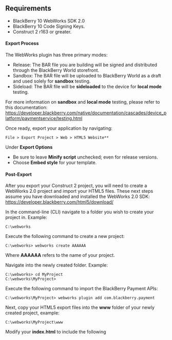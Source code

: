 ## Requirements
* BlackBerry 10 WebWorks SDK 2.0
* BlackBerry 10 Code Signing Keys.
* Construct 2 r163 or greater.

#### Export Process

The WebWorks plugin has three primary modes:
* Release: The BAR file you are building will be signed and distributed through the BlackBerry World storefront.
* Sandbox: The BAR file will be uploaded to BlackBerry World as a draft and used solely for **sandbox** testing.
* Sideload: The BAR file will be **sideloaded** to the device for **local mode** testing.

For more information on **sandbox** and **local mode** testing, please refer to this documentation:
https://developer.blackberry.com/native/documentation/cascades/device_platform/paymentservice/testing.html


Once ready, export your application by navigating:

    File > Export Project > Web > HTML5 Website**

Under **Export Options**
* Be sure to leave **Minify script** unchecked; even for release versions.
* Choose **Embed style** for your template.

#### Post-Export

After you export your Construct 2 project, you will need to create a WebWorks 2.0 project and import your HTML5 files. These next steps assume you have downloaded and installed the WebWorks 2.0 SDK:
https://developer.blackberry.com/html5/download/

In the command-line (CLI) navigate to a folder you wish to create your project in. Example:

    C:\webworks

Execute the following command to create a new project:

    C:\webworks> webworks create AAAAAA

Where **AAAAAA** refers to the name of your project.

Navigate into the newly created folder. Example:

    C:\webworks> cd MyProject
	C:\webworks\MyProject>

Execute the following command to import the BlackBerry Payment APIs:

    C:\webworks\MyProject> webworks plugin add com.blackberry.payment

Next, copy your HTML5 export files into the **www** folder of your newly created project, example:

    C:\webworks\MyProject\www

Modify your **index.html** to include the following **<script>** element. You will want to place this immediately **before** the closing **</head>** tag.

        ...
        <script type="text/javascript" src="cordova.js"></script>
    </head> 

You may want to make additional modifications to **config.xml** to reflect your application details (name, description, etc.) as well as assign a unique **id** to your project along with appropriate version. For more information on modifying your config.xml file, please see:
https://developer.blackberry.com/html5/documentation/v2_0/modifying_your_config_file.html

You **do not** need to manually set any **feature** or **permission** elements to use the APIs. This is automatically taken care of when you execute the command to add **com.blackberry.payment**

At this point, you should be ready to build your application. For more information, please see:
https://developer.blackberry.com/html5/documentation/v2_0/build_and_sign_your_app.html#kba1371063698995
